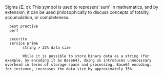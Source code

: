 Sigma (Σ, σ): This symbol is used to represent 'sum' in mathematics, and by extension, it can be used philosophically to discuss concepts of totality, accumulation, or completeness.


      best practive 
      perf
            
      securite
      service prime
            string > 33% data size

            While it is possible to store binary data as a string (for example, by encoding it as Base64), doing so introduces unnecessary overhead in terms of storage space and processing. Base64 encoding, for instance, increases the data size by approximately 33%.
                  